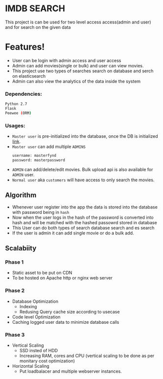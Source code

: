 # IMDB SEARCH


This project is can be used for two level access access(admin and user) and for search on the given data


# Features!

  - User can be login with admin access and user access
  - Admin can add movies(single or bulk) and user can view movies.
  - This project use two types of searches search on database and serch on elasticsearch
  - Admin can also view the analytics of the data inside the system

### Dependencies:
```sh 
Python 2.7
Flask
Peewee (ORM)
```


### Usages:
 - `Master user` is pre-initialized into the database, once the DB is initialized [link](http://google.com).
 - `Master user` can add multiple `ADMINS`
     ``` sh
     username: masterfynd
     password: masterpassword
     ```
 - `ADMIN` can add/delete/edit movies. Bulk upload api is also available for `ADMIN` user.
 - `Normal user` aka `customers` will have access to only search the movies.



## Algorithm
 
 - Whenever user register into the app the data is stored into the database with password being in `hash`
 - Now when the user logs in the hash of the password is converted into hash and will be matched with the hashed passowrd stored in database
 - This User can do both types of search database search and es search
 - If the user is admin it can add single movie or do a bulk add.
 
## Scalabiity

### Phase 1
- Static asset to be put on CDN
- To be hosted on Apache http or nginx web server

### Phase 2
- Database Optimization 
  - Indexing
  - Redusing Query cache size according to usecase
- Code level Optimization
- Caching logged user data to minimize database calls

### Phase 3
- Vertical Scaling
  - SSD insted of HDD
  - Increasing RAM, cores and CPU
  (vertical scaling to be done as per monitary cost optimization)
- Horizontal Scaling 
  - Put loadbalacer and multiple webserver instances.  





